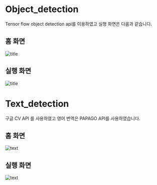 # Object_detection

Tensor flow object detection api를 이용하였고 실행 화면은 다음과 같습니다.

## 홈 화면

![title](https://user-images.githubusercontent.com/88516240/147810305-a7c38fae-90f7-4a78-bbbf-71c4370fa253.PNG)


## 실행 화면
![title](https://user-images.githubusercontent.com/88516240/147810311-b9ffa326-0f52-457e-9b29-4361a24944d0.PNG)


# Text_detection

구글 CV API 를 사용하였고 영어 번역은 PAPAGO API를 사용하였습니다.

## 홈 화면

![text](https://user-images.githubusercontent.com/88516240/147810314-bdfe862d-4828-40c0-a7af-37b99c802eaf.PNG)

## 실행 화면

![text](https://user-images.githubusercontent.com/88516240/147810317-6675f924-38ed-493b-9e5c-6a71a99c3976.PNG)
